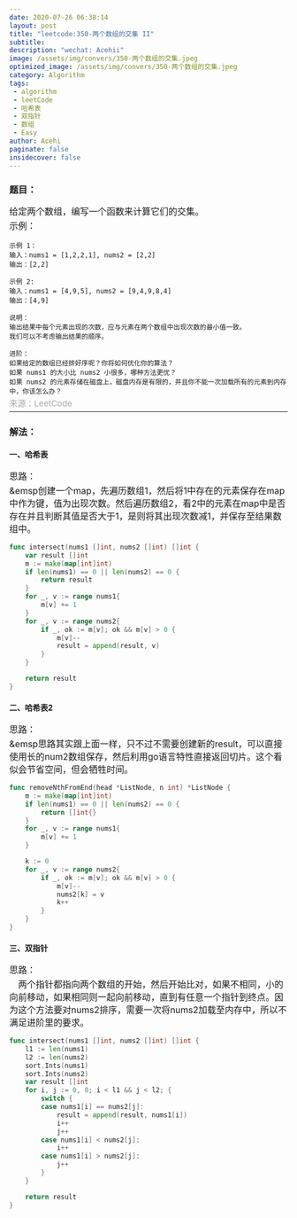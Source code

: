 ```yaml
---
date: 2020-07-26 06:38:14
layout: post
title: "leetcode:350-两个数组的交集 II"
subtitle:
description: "wechat: Acehii"
image: /assets/img/convers/350-两个数组的交集.jpeg
optimized_image: /assets/img/convers/350-两个数组的交集.jpeg
category: Algorithm
tags:
 - algorithm
 - leetCode
 - 哈希表
 - 双指针
 - 数组
 - Easy
author: Acehi
paginate: false
insidecover: false
---
```


<style>
.p-style {
    margin: 3px 0 0 0 !important;
    font-size:16px !important;
    line-height:23px !important;
}
.div-style {
    font-size:16px !important;
    line-height:23px !important;
}

.attention-style {
    font-size:16px !important;
    margin: 3px 0 0 0 !important;
    line-height:23px !important;
    color: #ff0a16 !important;
}
.a-style {
    color: darkgrey !important;
    margin: 2px 0 0 0 !important;
    font-size:15px !important;
    line-height:1px !important;
    text-decoration:none !important;
}
</style>

### 题目：
<div class="div-style">
    <p class="p-style">给定两个数组，编写一个函数来计算它们的交集。</p>
    <p class="p-style">示例：</p>
</div>

````
示例 1：
输入：nums1 = [1,2,2,1], nums2 = [2,2]
输出：[2,2]

示例 2:
输入：nums1 = [4,9,5], nums2 = [9,4,9,8,4]
输出：[4,9]

说明：
输出结果中每个元素出现的次数，应与元素在两个数组中出现次数的最小值一致。
我们可以不考虑输出结果的顺序。

进阶：
如果给定的数组已经排好序呢？你将如何优化你的算法？
如果 nums1 的大小比 nums2 小很多，哪种方法更优？
如果 nums2 的元素存储在磁盘上，磁盘内存是有限的，并且你不能一次加载所有的元素到内存中，你该怎么办？
````
<p class="p-style"><a href="https://leetcode-cn.com/problems/intersection-of-two-arrays-ii" class="a-style">来源：LeetCode</a></p>

---
### 解法：

#### 一、哈希表

<p class="p-style">思路：</p>
<p class="p-style">&emsp创建一个map，先遍历数组1，然后将1中存在的元素保存在map中作为键，值为出现次数。然后遍历数组2，看2中的元素在map中是否存在并且判断其值是否大于1，是则将其出现次数减1，并保存至结果数组中。</p>

```go
func intersect(nums1 []int, nums2 []int) []int {
    var result []int
    m := make(map[int]int)
    if len(nums1) == 0 || len(nums2) == 0 {
        return result
    }
    for _, v := range nums1{
        m[v] += 1
    }
    for _, v := range nums2{
        if _, ok := m[v]; ok && m[v] > 0 {
            m[v]--
            result = append(result, v)
        }
    }

    return result
}

```

#### 二、哈希表2

<p class="p-style">思路：</p>
<p class="p-style">&emsp思路其实跟上面一样，只不过不需要创建新的result，可以直接使用长的num2数组保存，然后利用go语言特性直接返回切片。这个看似会节省空间，但会牺牲时间。</p>

````go
func removeNthFromEnd(head *ListNode, n int) *ListNode {
    m := make(map[int]int)
    if len(nums1) == 0 || len(nums2) == 0 {
        return []int{}
    }
    for _, v := range nums1{
        m[v] += 1
    }

    k := 0
    for _, v := range nums2{
        if _, ok := m[v]; ok && m[v] > 0 {
            m[v]--
            nums2[k] = v
            k++
        }
    }
}
````


#### 三、双指针

<p class="p-style">思路：</p>
<p class="p-style">&emsp;两个指针都指向两个数组的开始，然后开始比对，如果不相同，小的向前移动，如果相同则一起向前移动，直到有任意一个指针到终点。因为这个方法要对nums2排序，需要一次将nums2加载至内存中，所以不满足进阶里的要求。</p>

````go
func intersect(nums1 []int, nums2 []int) []int {
	l1 := len(nums1)
	l2 := len(nums2)
	sort.Ints(nums1)
	sort.Ints(nums2)
	var result []int
	for i, j := 0, 0; i < l1 && j < l2; {
		switch {
		case nums1[i] == nums2[j]:
			result = append(result, nums1[i])
			i++
			j++
		case nums1[i] < nums2[j]:
			i++
		case nums1[i] > nums2[j]:
			j++
		}
	}

	return result
}
````
